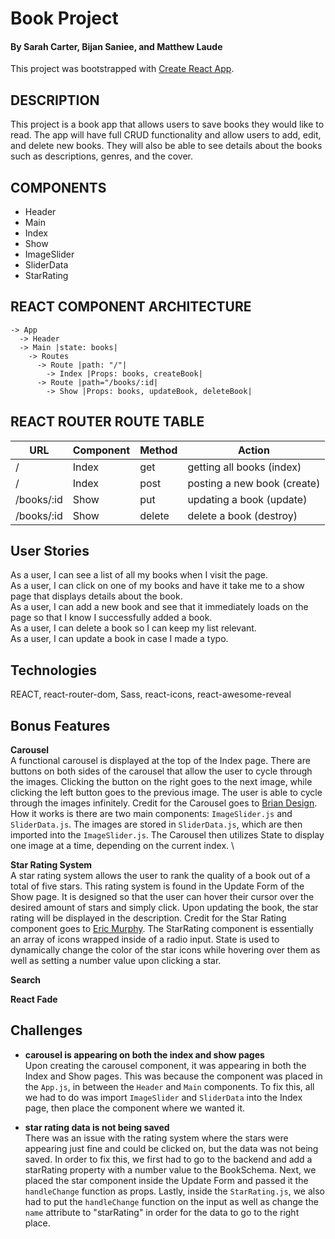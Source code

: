 # Book Project
#### By Sarah Carter, Bijan Saniee, and Matthew Laude

This project was bootstrapped with [Create React App](https://github.com/facebook/create-react-app).

## DESCRIPTION
This project is a book app that allows users to save books they would like to read. The app will have full CRUD functionality and allow users to add, edit, and delete new books. They will also be able to see details about the books such as descriptions, genres, and the cover. 

## COMPONENTS
- Header 
- Main
- Index
- Show
- ImageSlider
- SliderData
- StarRating

## REACT COMPONENT ARCHITECTURE
```
-> App
  -> Header
  -> Main |state: books|
    -> Routes
      -> Route |path: "/"|
        -> Index |Props: books, createBook|
      -> Route |path="/books/:id|
        -> Show |Props: books, updateBook, deleteBook|
```

## REACT ROUTER ROUTE TABLE
| URL | Component | Method | Action |
|-----|-----------|--------|--------|
| / | Index | get | getting all books (index)||
| / | Index | post | posting a new book (create) |
| /books/:id | Show | put | updating a book (update) |
| /books/:id | Show | delete | delete a book (destroy) |

## User Stories
As a user, I can see a list of all my books when I visit the page. \
As a user, I can click on one of my books and have it take me to a show page that displays details about the book. \
As a user, I can add a new book and see that it immediately loads on the page so that I know I successfully added a book. \
As a user, I can delete a book so I can keep my list relevant. \
As a user, I can update a book in case I made a typo.

## Technologies
REACT, react-router-dom, Sass, react-icons, react-awesome-reveal

## Bonus Features
**Carousel** \
A functional carousel is displayed at the top of the Index page. There are buttons on both sides of the carousel that allow the user to cycle through the images. Clicking the button on the right goes to the next image, while clicking the left button goes to the previous image. The user is able to cycle through the images infinitely. Credit for the Carousel goes to [Brian Design](https://www.youtube.com/watch?v=l1MYfu5YWHc&t=523s). How it works is there are two main components: `ImageSlider.js` and `SliderData.js`. The images are stored in `SliderData.js`, which are then imported into the `ImageSlider.js`. The Carousel then utilizes State to display one image at a time, depending on the current index. \

**Star Rating System** \
A star rating system allows the user to rank the quality of a book out of a total of five stars. This rating system is found in the Update Form of the Show page. It is designed so that the user can hover their cursor over the desired amount of stars  and simply click. Upon updating the book, the star rating will be displayed in the description. Credit for the Star Rating component goes to [Eric Murphy](https://www.youtube.com/watch?v=eDw46GYAIDQ&t=373s). The StarRating component is essentially an array of icons wrapped inside of a radio input. State is used to dynamically change the color of the star icons while hovering over them as well as setting a number value upon clicking a star. 

**Search**


**React Fade**


## Challenges
- **carousel is appearing on both the index and show pages** \
Upon creating the carousel component, it was appearing in both the Index and Show pages. This was because the component was placed in the `App.js`, in between the `Header` and `Main` components. To fix this, all we had to do was import `ImageSlider` and `SliderData` into the Index page, then place the component where we wanted it. 

- **star rating data is not being saved** \
There was an issue with the rating system where the stars were appearing just fine and could be clicked on, but the data was not being saved. In order to fix this, we first had to go to the backend and add a starRating property with a number value to the BookSchema. Next, we placed the star component inside the Update Form and passed it the `handleChange` function as props. Lastly, inside the `StarRating.js`, we also had to put the `handleChange` function on the input as well as change the `name` attribute to "starRating" in order for the data to go to the right place. 
